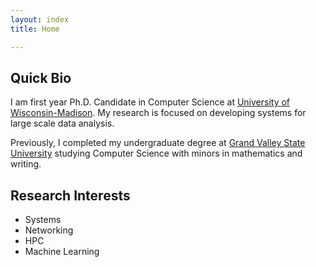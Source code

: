 ```yaml
---
layout: index
title: Home

---
```


## Quick Bio 
I am first year Ph.D. Candidate in Computer Science at [University of Wisconsin-Madison](https://www.cs.wisc.edu/). My research is focused on developing systems for large scale data analysis. 

Previously, I completed my undergraduate degree at [Grand Valley State University](https://www.gvsu.edu/) studying Computer Science with minors in mathematics and writing.


## Research Interests
* Systems
* Networking
* HPC
* Machine Learning


<!-- ## Publications
Ockerman, Seth and Erin Carrier (2022). [Predicting COVID-19 Case Counts Using Twitter Image Data](https://ieeexplore.ieee.org/stamp/stamp.jsp?arnumber=10068950). In: IEEE ICMLA 2022.


Ockerman, Seth et al. (2022). [A Case for Dataset Specific Profiling](https://arxiv.org/abs/2208.03315). doi: 10.48550/ARXIV.2208.03315. url: https://arxiv.org/abs/2208.03315.

Ockerman, Seth, John Wu, Zhang Zitchen, et al. (2023). [A Reflection on AI Model Selection for Digital Agriculture Image Datasets](https://openreview.net/forum?id=vBSUoUuAYOA). In: AAAI 2023. -->
